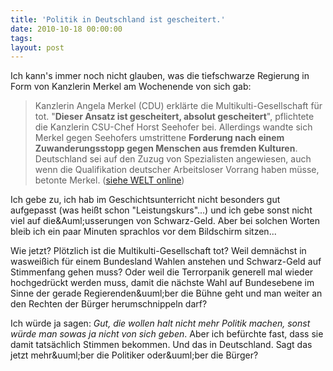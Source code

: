 ```yaml
---
title: 'Politik in Deutschland ist gescheitert.'
date: 2010-10-18 00:00:00 
tags: 
layout: post
---
```

<p>Ich kann's immer noch nicht glauben, was die tiefschwarze Regierung in Form von Kanzlerin Merkel am Wochenende von sich gab:</p>
<blockquote>
<p>Kanzlerin Angela Merkel (CDU) erkl&auml;rte die Multikulti-Gesellschaft f&uuml;r tot. "<strong>Dieser Ansatz ist gescheitert, absolut gescheitert</strong>", pflichtete die Kanzlerin CSU-Chef Horst Seehofer bei. Allerdings wandte sich Merkel gegen Seehofers umstrittene <strong>Forderung nach einem Zuwanderungsstopp gegen Menschen aus fremden Kulturen</strong>. Deutschland sei auf den Zuzug von Spezialisten angewiesen, auch wenn die Qualifikation deutscher Arbeitsloser Vorrang haben m&uuml;sse, betonte Merkel. (<a href="http://www.welt.de/print/die_welt/politik/article10366420/Merkel-erklaert-Multikulti-fuer-gescheitert.html">siehe WELT online</a>)</p>
</blockquote>
<p>Ich gebe zu, ich hab im Geschichtsunterricht nicht besonders gut aufgepasst (was hei&szlig;t schon "Leistungskurs"...) und ich gebe sonst nicht viel auf die&amp;Auml;usserungen von Schwarz-Geld. Aber bei solchen Worten bleib ich ein paar Minuten sprachlos vor dem Bildschirm sitzen...</p>
<p>Wie jetzt? Pl&ouml;tzlich ist die Multikulti-Gesellschaft tot? Weil demn&auml;chst in waswei&szlig;ich f&uuml;r einem Bundesland Wahlen anstehen und Schwarz-Geld auf Stimmenfang gehen muss? Oder weil die Terrorpanik generell mal wieder hochgedr&uuml;ckt werden muss, damit die n&auml;chste Wahl auf Bundesebene im Sinne der gerade Regierenden&amp;uuml;ber die B&uuml;hne geht und man weiter an den Rechten der B&uuml;rger herumschnippeln darf?</p>
<p>Ich w&uuml;rde ja sagen: <em>Gut, die wollen halt nicht mehr Politik machen, sonst w&uuml;rde man sowas ja nicht von sich geben</em>. Aber ich bef&uuml;rchte fast, dass sie damit tats&auml;chlich Stimmen bekommen. Und das in Deutschland. Sagt das jetzt mehr&amp;uuml;ber die Politiker oder&amp;uuml;ber die B&uuml;rger?</p>
